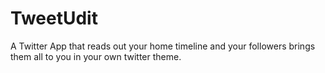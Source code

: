 TweetUdit
=========
A Twitter App that reads out your home timeline and your followers brings them all to you in your own twitter theme.
